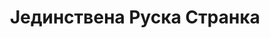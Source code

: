 ---
# Feel free to add content and custom Front Matter to this file.
# To modify the layout, see https://jekyllrb.com/docs/themes/#overriding-theme-defaults

layout: home
title: "Јединствена Руска Странка"
excerpt: "Србија у срцу, русија у души."
header:
  overlay_image: /assets/images/banner.jpg
  overlay_filter: rgba(0, 0, 0, 0.5)
  actions:
    - label: "Приступница"
      url: "https://forms.gle/ZT5U6GucrnFhGfSe9"
---